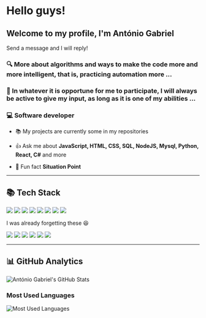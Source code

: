 # Hello guys! #
## Welcome to my profile, I'm **António Gabriel**

Send a message and I will reply!

### 🔍 More about algorithms and ways to make the code more and more intelligent, that is, practicing automation more ...

### 💪 In whatever it is opportune for me to participate, I will always be active to give my input, as long as it is one of my abilities ...

### 💻 Software developer

- 📚 My projects are currently some in my repositories

- 👍 Ask me about **JavaScript, HTML, CSS, SQL, NodeJS, Mysql, Python, React, C#** and more

- 🌟 Fun fact **Situation Point**

---

## 📚 Tech Stack

<p align="left">
  <img src="https://img.shields.io/badge/JavaScript-F7DF1E?style=for-the-badge&logo=javascript&logoColor=black">
  <img src="https://img.shields.io/badge/React-61DAFB?style=for-the-badge&logo=react&logoColor=black">
  <img src="https://img.shields.io/badge/Node.js-339933?style=for-the-badge&logo=nodedotjs&logoColor=white">
  <img src="https://img.shields.io/badge/Bootstrap-7952B3?style=for-the-badge&logo=bootstrap&logoColor=white">
  <img src="https://img.shields.io/badge/TypeScript-3178C6?style=for-the-badge&logo=typescript&logoColor=white">
  <img src="https://img.shields.io/badge/MySQL-4479A1?style=for-the-badge&logo=mysql&logoColor=white">
  <img src="https://img.shields.io/badge/Python-3776AB?style=for-the-badge&logo=python&logoColor=white">
  <img src="https://img.shields.io/badge/PostgreSQL-4169E1?style=for-the-badge&logo=postgresql&logoColor=white">
</p>

I was already forgetting these 😆

<p align="left">
  <img src="https://img.shields.io/badge/HTML-E34F26?style=for-the-badge&logo=html5&logoColor=white">
  <img src="https://img.shields.io/badge/CSS-1572B6?style=for-the-badge&logo=css3&logoColor=white">
  <img src="https://img.shields.io/badge/GitHub-181717?style=for-the-badge&logo=github&logoColor=white">
  <img src="https://img.shields.io/badge/Markdown-000000?style=for-the-badge&logo=markdown&logoColor=white">
  <img src="https://img.shields.io/badge/VS%20Code-007ACC?style=for-the-badge&logo=visual%20studio%20code&logoColor=white">
  <img src="https://img.shields.io/badge/SQLite-003B57?style=for-the-badge&logo=sqlite&logoColor=white">
</p>

---

## 📊 GitHub Analytics

<p align="left">
  <img src="https://github-readme-stats.vercel.app/api?username=antonio-gabriel&show_icons=true&theme=dark&count_private=true" alt="António Gabriel's GitHub Stats">
</p>

### Most Used Languages

<p align="left">
  <img src="https://github-readme-stats.vercel.app/api/top-langs/?username=antonio-gabriel&layout=compact&theme=dark" alt="Most Used Languages">
</p>

